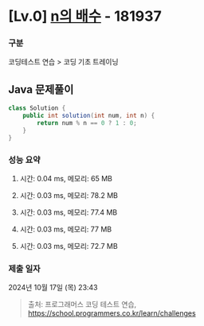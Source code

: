# [Lv.0] [n의 배수](https://school.programmers.co.kr/learn/courses/30/lessons/181937?language=java) - 181937 

### 구분

코딩테스트 연습 > 코딩 기초 트레이닝

## Java 문제풀이

```java
class Solution {
    public int solution(int num, int n) {
        return num % n == 0 ? 1 : 0;
    }
}
```

### 성능 요약

1. 시간: 0.04 ms, 메모리: 65 MB

2. 시간: 0.03 ms, 메모리: 78.2 MB
3. 시간: 0.03 ms, 메모리: 77.4 MB
4. 시간: 0.03 ms, 메모리: 77 MB
5. 시간: 0.03 ms, 메모리: 72.7 MB

### 제출 일자

2024년 10월 17일 (목) 23:43

> 출처: 프로그래머스 코딩 테스트 연습, https://school.programmers.co.kr/learn/challenges